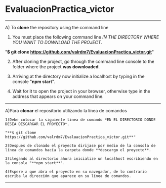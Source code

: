 # EvaluacionPractica_victor

_________________________________________________________________________
A) To **clone** the repository using the command line

1) You must place the following command line *IN THE DIRECTORY WHERE YOU WANT TO DOWNLOAD THE PROJECT*.

"**$ git clone https://github.com/valrdm7/EvaluacionPractica_victor.git**"

2) After cloning the project, go through the command line console to the folder where the project **was downloaded**.

3) Arriving at the directory now initialize a localhost by typing in the console "**npm start**".

4) Wait for it to open the project in your browser, otherwise type in the address that appears on your command line.
_________________________________________________________________________
A)Para **clonar** el repositorio utilizando la línea de comandos

	1)Debe colocar la siguiente linea de comando *EN EL DIRECTORIO DONDE DESEA DESCARGAR EL PROYECTO*.

	"**$ git clone https://github.com/valrdm7/EvaluacionPractica_victor.git**"

	2)Despues de clonado el proyecto dirijase por medio de la consola de línea de comandos hacía la carpeta donde **descargo el proyecto**.

	3)Llegando al directorio ahora inicialize un localhost escribiendo en la consola "**npm start**".

	4)Espere a que abra el proyecto en su navegador, de lo contrario escriba la dirección que aparece en su línea de comandos.
_________________________________________________________________________